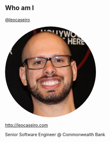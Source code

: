 ## Who am I

[@leocaseiro](https://twitter.com/leocaseiro)

<img style="height: 300px; border-radius: 50%;" src="/leo-caseiro.jpg">

http://leocaseiro.com

Senior Software Engineer @ Commonwealth Bank
